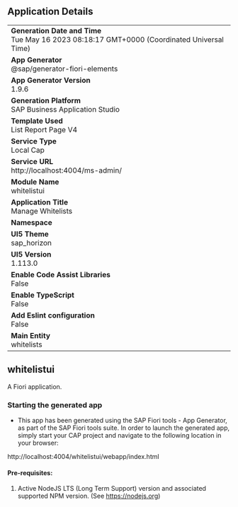 ## Application Details
|               |
| ------------- |
|**Generation Date and Time**<br>Tue May 16 2023 08:18:17 GMT+0000 (Coordinated Universal Time)|
|**App Generator**<br>@sap/generator-fiori-elements|
|**App Generator Version**<br>1.9.6|
|**Generation Platform**<br>SAP Business Application Studio|
|**Template Used**<br>List Report Page V4|
|**Service Type**<br>Local Cap|
|**Service URL**<br>http://localhost:4004/ms-admin/
|**Module Name**<br>whitelistui|
|**Application Title**<br>Manage Whitelists|
|**Namespace**<br>|
|**UI5 Theme**<br>sap_horizon|
|**UI5 Version**<br>1.113.0|
|**Enable Code Assist Libraries**<br>False|
|**Enable TypeScript**<br>False|
|**Add Eslint configuration**<br>False|
|**Main Entity**<br>whitelists|

## whitelistui

A Fiori application.

### Starting the generated app

-   This app has been generated using the SAP Fiori tools - App Generator, as part of the SAP Fiori tools suite.  In order to launch the generated app, simply start your CAP project and navigate to the following location in your browser:

http://localhost:4004/whitelistui/webapp/index.html

#### Pre-requisites:

1. Active NodeJS LTS (Long Term Support) version and associated supported NPM version.  (See https://nodejs.org)


